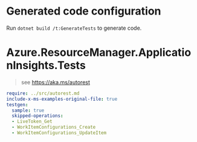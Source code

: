 # Generated code configuration

Run `dotnet build /t:GenerateTests` to generate code.

# Azure.ResourceManager.ApplicationInsights.Tests

> see https://aka.ms/autorest
``` yaml
require: ../src/autorest.md
include-x-ms-examples-original-file: true
testgen:
  sample: true
  skipped-operations:
  - LiveToken_Get
  - WorkItemConfigurations_Create
  - WorkItemConfigurations_UpdateItem
```
